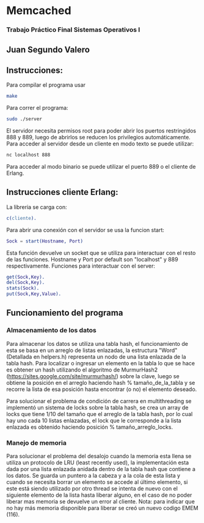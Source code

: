 # Memcached
### Trabajo Práctico Final Sistemas Operativos I 
## Juan Segundo Valero

## Instrucciones:
Para compilar el programa usar
``` bash
make
```
Para correr el programa:
``` bash
sudo ./server
```
El servidor necesita permisos root para poder abrir los puertos restringidos 888 y 889, luego de abrirlos se reducen los privilegios automáticamente.
Para acceder al servidor desde un cliente en modo texto se puede utilizar:
``` bash
nc localhost 888
```
Para acceder al modo binario se puede utilizar el puerto 889 o el cliente de Erlang.
## Instrucciones cliente Erlang:
La libreria se carga con:
``` erlang
c(cliente).
```
Para abrir una conexión con el servidor se usa la funcion start:
``` erlang
Sock = start(Hostname, Port)
```
Esta función devuelve un socket que se utiliza para interactuar con el resto de las funciones.
Hostname y Port por default son "localhost" y 889 respectivamente.
Funciones para interactuar con el server:
``` erlang
get(Sock,Key).
del(Sock,Key).
stats(Sock).
put(Sock,Key,Value).
```
## Funcionamiento del programa
### Almacenamiento de los datos
Para almacenar los datos se utiliza una tabla hash, el funcionamiento de esta se basa en un arreglo de listas enlazadas,
la estructura "Word" (Detallada en helpers.h) representa un nodo de una lista enlazada de la tabla hash. Para localizar o ingresar un elemento en la tabla lo que se hace es obtener un hash utilizando el algoritmo de MurmurHash2 (https://sites.google.com/site/murmurhash/) sobre la clave, luego se obtiene la posición en el arreglo haciendo hash % tamaño_de_la_tabla y se recorre la lista de esa posición hasta encontrar (o no) el elemento deseado.

Para solucionar el problema de condición de carrera en multithreading se implementó un sistema de locks sobre la tabla hash, se crea un array de locks que tiene 1/10 del tamaño que el arreglo de la tabla hash, por lo cual hay uno cada 10 listas enlazadas, el lock que le corresponde a la lista enlazada es obtenido haciendo posición % tamaño_arreglo_locks.
### Manejo de memoria
Para solucionar el problema del desalojo cuando la memoria esta llena se utiliza un protocolo de LRU (least recently used), la implementación esta dada por una lista enlazada anidada dentro de la tabla hash que contiene a los datos. Se guarda un puntero a la cabeza y a la cola de esta lista y cuando se necesita borrar un elemento se accede al último elemento, si este está siendo utilizado por otro thread se intenta de nuevo con el siguiente elemento de la lista hasta liberar alguno, en el caso de no poder liberar mas memoria se devuelve un error al cliente.
Nota: para indicar que no hay más memoria disponible para liberar se creó un nuevo codigo EMEM (116).
